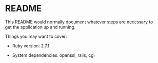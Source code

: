 # README

This README would normally document whatever steps are necessary to get the
application up and running.

Things you may want to cover:

* Ruby version: 2.7.1

* System dependencies: openssl, rails, cgi
